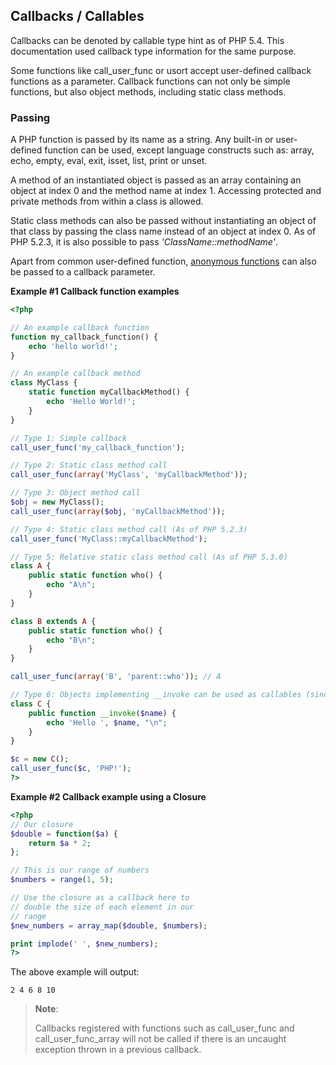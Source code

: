 Callbacks / Callables
---------------------

Callbacks can be denoted by <span class="type">callable</span> type hint
as of PHP 5.4. This documentation used <span
class="type">callback</span> type information for the same purpose.

Some functions like <span class="function">call\_user\_func</span> or
<span class="function">usort</span> accept user-defined callback
functions as a parameter. Callback functions can not only be simple
functions, but also <span class="type">object</span> methods, including
static class methods.

### Passing

A PHP function is passed by its name as a <span
class="type">string</span>. Any built-in or user-defined function can be
used, except language constructs such as: <span
class="function">array</span>, <span class="function">echo</span>, <span
class="function">empty</span>, <span class="function">eval</span>, <span
class="function">exit</span>, <span class="function">isset</span>, <span
class="function">list</span>, <span class="function">print</span> or
<span class="function">unset</span>.

A method of an instantiated <span class="type">object</span> is passed
as an <span class="type">array</span> containing an <span
class="type">object</span> at index 0 and the method name at index 1.
Accessing protected and private methods from within a class is allowed.

Static class methods can also be passed without instantiating an <span
class="type">object</span> of that class by passing the class name
instead of an <span class="type">object</span> at index 0. As of PHP
5.2.3, it is also possible to pass *'ClassName::methodName'*.

Apart from common user-defined function,
<a href="/functions/anonymous.html" class="link">anonymous functions</a>
can also be passed to a callback parameter.

**Example \#1 Callback function examples**

``` php
<?php

// An example callback function
function my_callback_function() {
    echo 'hello world!';
}

// An example callback method
class MyClass {
    static function myCallbackMethod() {
        echo 'Hello World!';
    }
}

// Type 1: Simple callback
call_user_func('my_callback_function');

// Type 2: Static class method call
call_user_func(array('MyClass', 'myCallbackMethod'));

// Type 3: Object method call
$obj = new MyClass();
call_user_func(array($obj, 'myCallbackMethod'));

// Type 4: Static class method call (As of PHP 5.2.3)
call_user_func('MyClass::myCallbackMethod');

// Type 5: Relative static class method call (As of PHP 5.3.0)
class A {
    public static function who() {
        echo "A\n";
    }
}

class B extends A {
    public static function who() {
        echo "B\n";
    }
}

call_user_func(array('B', 'parent::who')); // A

// Type 6: Objects implementing __invoke can be used as callables (since PHP 5.3)
class C {
    public function __invoke($name) {
        echo 'Hello ', $name, "\n";
    }
}

$c = new C();
call_user_func($c, 'PHP!');
?>
```

**Example \#2 Callback example using a Closure**

``` php
<?php
// Our closure
$double = function($a) {
    return $a * 2;
};

// This is our range of numbers
$numbers = range(1, 5);

// Use the closure as a callback here to
// double the size of each element in our
// range
$new_numbers = array_map($double, $numbers);

print implode(' ', $new_numbers);
?>
```

The above example will output:

    2 4 6 8 10

> **Note**:
>
> Callbacks registered with functions such as <span
> class="function">call\_user\_func</span> and <span
> class="function">call\_user\_func\_array</span> will not be called if
> there is an uncaught exception thrown in a previous callback.
